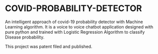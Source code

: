 # COVID-PROBABILITY-DETECTOR
An intelligent approach of covid-19 probability detector with Machine Learning algorithm. It is a voice to voice chatbot application designed with pure python and trained with Logistic Regression Algorithm to classify Disease probability.


This project was patent filed and published. 
